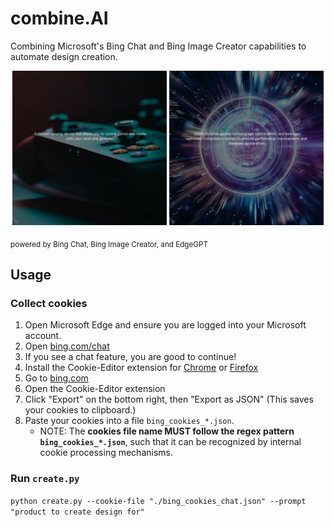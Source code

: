 # combine.AI
Combining Microsoft's Bing Chat and Bing Image Creator capabilities to automate design creation.

<p align="center">
  <img alt="Light" src="./examples/xbox/0.jpeg" width="49%">
  <img alt="Dark" src="./examples/onnxruntime/0.jpeg" width="49%">
</p>
<sub>powered by Bing Chat, Bing Image Creator, and EdgeGPT</sub>

## Usage

### Collect cookies

1. Open Microsoft Edge and ensure you are logged into your Microsoft account.
2. Open [bing.com/chat](https://bing.com/chat)
3. If you see a chat feature, you are good to continue!
4. Install the Cookie-Editor extension for [Chrome](https://chrome.google.com/webstore/detail/cookie-editor/hlkenndednhfkekhgcdicdfddnkalmdm) or [Firefox](https://addons.mozilla.org/en-US/firefox/addon/cookie-editor/)
5. Go to [bing.com](https://bing.com)
6. Open the Cookie-Editor extension
7. Click "Export" on the bottom right, then "Export as JSON" (This saves your cookies to clipboard.)
8. Paste your cookies into a file `bing_cookies_*.json`.
   - NOTE: The **cookies file name MUST follow the regex pattern `bing_cookies_*.json`**, such that it can be recognized by internal cookie processing mechanisms.

### Run `create.py`

`python create.py --cookie-file "./bing_cookies_chat.json" --prompt "product to create design for"`
